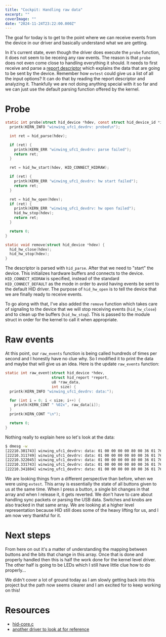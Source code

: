 ```yaml
---
title: "Cockpit: Handling raw data"
excerpt: ""
coverImage: ""
date: "2024-11-24T23:22:00.000Z"
---
```


The goal for today is to get to the point where we can receive events from the device in our driver and basically understand what we are getting.

In it's current state, even though the driver does execute the `probe` function, it does not seem to be receing any raw events. The reason is that `probe` does not even come close to handling everything it should. It needs to first receive and parse a [report descriptor](https://docs.kernel.org/hid/hidintro.html#id5) which explains the data that are going to be sent by the device. Remember how `evtest` could give us a list of all the input options? It can do that by reading the report descriptor and analyzing it. Thankfully we are not doing anything special with it so far and we can just use the default parsing function offered by the kernel.

# Probe

```c
static int probe(struct hid_device *hdev, const struct hid_device_id *id) {
  printk(KERN_INFO "winwing_ufc1_devdrv: probed\n");

  int ret = hid_parse(hdev);

  if (ret) {
    printk(KERN_ERR "winwing_ufc1_devdrv: parse failed");
    return ret;
  }

  ret = hid_hw_start(hdev, HID_CONNECT_HIDRAW);

  if (ret) {
    printk(KERN_ERR "winwing_ufc1_devdrv: hw start failed");
    return ret;
  }

  ret = hid_hw_open(hdev);
  if (ret) {
    printk(KERN_ERR "winwing_ufc1_devdrv: hw open failed");
    hid_hw_stop(hdev);
    return ret;
  }

  return 0;
}

static void remove(struct hid_device *hdev) {
  hid_hw_close(hdev);
  hid_hw_stop(hdev);
}
```

The descriptor is parsed with `hid_parse`. After that we need to "start" the device. This initializes hardware buffers and connects to the device. `HID_CONNECT_HIDRAW` is specified, instead of the standard `HID_CONNECT_DEFAULT` as the mode in order to avoid having events be sent to the default HID driver. The purpose of `hid_hw_open` is to tell the device that we are finally ready to receive events.

To go along with that, I've also added the `remove` function which takes care of signaling to the device that we will stop receiving events (`hid_hw_close`) and to clean up the buffers (`hid_hw_stop`). This is passed to the module struct in order for the kernel to call it when appropriate.

# Raw events

At this point, our `raw_events` function is being called hundreds of times per second and I honestly have no clue why. So I modified it to print the data and maybe that will give us an idea. Here is the update `raw_events` function:

```c
static int raw_event(struct hid_device *hdev,
                     struct hid_report *report,
                     u8 *raw_data,
                     int size) {
  printk(KERN_INFO "winwing_ufc1_devdrv: data:");

  for (int i = 0; i < size; i++) {
    printk(KERN_CONT " %02x", raw_data[i]);
  }
  printk(KERN_CONT "\n");

  return 0;
}
```

Nothing really to explain here so let's look at the data:

```bash
$ dmesg -w
[22210.301743] winwing_ufc1_devdrv: data: 01 00 00 00 00 80 00 36 01 76 0d 00 00 00 00 00 00
[22210.311749] winwing_ufc1_devdrv: data: 01 00 00 00 00 80 00 36 01 76 0d 00 00 00 00 00 00
[22210.322045] winwing_ufc1_devdrv: data: 01 00 00 00 00 80 00 36 01 76 0d 00 00 00 00 00 00
[22210.331743] winwing_ufc1_devdrv: data: 01 00 00 00 00 80 00 36 01 76 0d 00 00 00 00 00 00
[22210.341884] winwing_ufc1_devdrv: data: 01 00 00 00 00 80 00 36 01 76 0d 00 00 00 00 00 00
```

We are looking things from a different perspective than before, when we were using `evtest`. This array is essentially the state of all buttons given to us at the same time. When I press a button, a single bit changes in that array and when I release it, it gets reverted. We don't have to care about handling sync packets or parsing the USB data. Switches and knobs are also tracked in that same array. We are looking at a higher level representation because HID still does some of the heavy lifting for us, and I am now very thankful for it.

# Next steps
From here on out it's a matter of understanding the mapping between buttons and the bits that change in this array. Once that is done and properly handled then this is half the work done for the kernel level driver. The other half is going to be LEDs which I still have little clue how to do properly...

We didn't cover a lot of ground today as I am slowly getting back into this project but the path now seems clearer and I am excited for to keep working on this!

# Resources

- [hid-core.c](https://elixir.bootlin.com/linux/v6.12.1/source/drivers/hid/hid-core.c)
- [another driver to look at for reference](https://elixir.bootlin.com/linux/v4.4.274/source/drivers/hid/wacom_wac.c)
